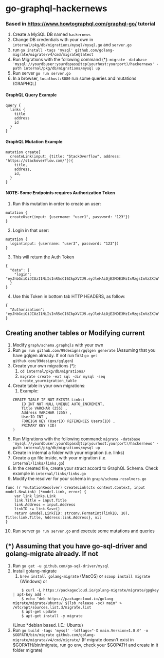 # go-graphql-hackernews

### Based in https://www.howtographql.com/graphql-go/ tutorial

1) Create a MySQL DB named `hackernews`
2) Change DB credentials with your own in `internal/pkg/db/migrations/mysql/mysql.go` and `server.go`
3) run `go install -tags 'mysql' github.com/golang-migrate/migrate/v4/cmd/migrate@latest   ` 
4) Run Migrations with the following command (*):
`migrate -database 'mysql://yourdbuser:yourdbpass@tcp(yourhost:yourport)/hackernews' -path internal/pkg/db/migrations/mysql up`
5) Run server `go run server.go`
6) In a browser, `localhost:8080` run some queries and mutations (GRAPHQL)


#### GraphQL Query Example
```
query {
  links {
    title
    address
    id
  }
}
```

#### GraphQL Mutation Example
```
mutation create{
  createLink(input: {title: "StackOverflow", address: "https://stackoverflow.com/"}){
    title,
    address,
    id,
  }
}
```

#### NOTE: Some Endpoints requires Authorization Token

1) Run this mutation in order to create an user:

```
mutation {
  createUser(input: {username: "user1", password: "123"})
}
```

2) Login in that user:

```
mutation {
  login(input: {username: "user3", password: "123"})
}
```

3) This will return the Auth Token

```
{
  "data": {
    "login": "eyJhbGciOiJIUzI1NiIsInR5cCI6IkpXVCJ9.eyJleHAiOjE2MDE3MzIxMzgsInVzZXJuYW1lIjoidXNlcjMifQ.zMRRxQfwO7CpW58YVmtBVnlVvKQ3XbhF5B06VO4dFgI"
  }
}
```

4) Use this Token in bottom tab HTTP HEADERS, as follow:

```
{
  "Authorization": "eyJhbGciOiJIUzI1NiIsInR5cCI6IkpXVCJ9.eyJleHAiOjE2MDE3MzIxMzgsInVzZXJuYW1lIjoidXNlcjMifQ.zMRRxQfwO7CpW58YVmtBVnlVvKQ3XbhF5B06VO4dFgI"
}
```


## Creating another tables or Modifying current

1) Modify `graph/schema.graphqls` with your own 
2) Run `go run github.com/99designs/gqlgen generate` (Assuming that you have gqlgen already. If not run first `go get github.com/99designs/gqlgen`)
3) Create your own migrations (*):
    1) `cd internal/pkg/db/migrations/`
    2) `migrate create -ext sql -dir mysql -seq create_yourmigration_table`
4) Create table in your own migrations:
    1) Example:
    ```
    CREATE TABLE IF NOT EXISTS Links(
        ID INT NOT NULL UNIQUE AUTO_INCREMENT,
        Title VARCHAR (255) ,
        Address VARCHAR (255) ,
        UserID INT ,
        FOREIGN KEY (UserID) REFERENCES Users(ID) ,
        PRIMARY KEY (ID)
    )
    ```
5) Run Migrations with the following command:
`migrate -database 'mysql://yourdbuser:yourdbpass@tcp(yourhost:yourport)/hackernews' -path internal/pkg/db/migrations/mysql up`
6) Create in internal a folder with your migration (i.e. links)
7) Create a go file inside, with your migration (i.e. `internal/links/links.go`)
8) In the created file, create your struct accord to GraphQL Schema. Check example in `internal/links/links.go`
9) Modify the resolver for your schema in `graph/schema.resolvers.go`

```
func (r *mutationResolver) CreateLink(ctx context.Context, input model.NewLink) (*model.Link, error) {
	var link links.Link
	link.Title = input.Title
	link.Address = input.Address
	linkID := link.Save()
	return &model.Link{ID: strconv.FormatInt(linkID, 10), Title:link.Title, Address:link.Address}, nil
}
```
10) Run server `go run server.go` and execute some mutations and queries


## (*) Assuming that you have go-sql-driver and golang-migrate already. If not

1) Run `go get -u github.com/go-sql-driver/mysql`
2) Install golang-migrate
    1) `brew install golang-migrate` (MacOS) or `scoop install migrate` (Windows) or
    ```
        $ curl -L https://packagecloud.io/golang-migrate/migrate/gpgkey | apt-key add -
        $ echo "deb https://packagecloud.io/golang-migrate/migrate/ubuntu/ $(lsb_release -sc) main" > /etc/apt/sources.list.d/migrate.list
        $ apt-get update
        $ apt-get install -y migrate
    ``` 
    (Linux *debian based. I.E.: Ubuntu) 
3) Run `go build -tags 'mysql' -ldflags="-X main.Version=1.0.0" -o $GOPATH/bin/migrate github.com/golang-migrate/migrate/v4/cmd/migrate/` (If migrate doesn't exist in $GOPATH/bin/migrate, run go env, check your $GOPATH and create in it folder migrate)

